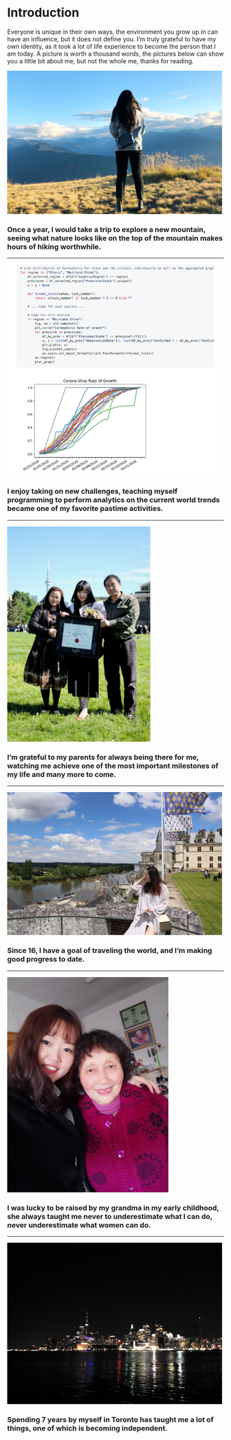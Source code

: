 # Introduction
Everyone is unique in their own ways, the environment you grow up in can have an influence, but it does not define you. I’m truly grateful to have my own identity, as it took a lot of life experience to become the person that I am today. A picture is worth a thousand words, the pictures below can show you a little bit about me, but not the whole me, thanks for reading.

![](imgs/1.JPG)
### Once a year, I would take a trip to explore a new mountain, seeing what nature looks like on the top of the mountain makes hours of hiking worthwhile.
---
![](imgs/2.png)
### I enjoy taking on new challenges, teaching myself programming to perform analytics on the current world trends became one of my favorite pastime activities.
---
![](imgs/3.jpg)
### I’m grateful to my parents for always being there for me, watching me achieve one of the most important milestones of my life and many more to come.
---
![](imgs/4.JPG)
### Since 16, I have a goal of traveling the world, and I’m making good progress to date.
---
![](imgs/5.JPG)
### I was lucky to be raised by my grandma in my early childhood, she always taught me never to underestimate what I can do, never underestimate what women can do.
---
![](imgs/6.JPG)
### Spending 7 years by myself in Toronto has taught me a lot of things, one of which is becoming independent.

<script>
document.querySelector(".container-lg").removeChild(document.querySelector(".container-lg").children[0])
</script>
<style>

img{
    max-height:500px;
    max-width:500px;
    height:auto;
    width:auto;
}
</style>
<!--stackedit_data:
eyJoaXN0b3J5IjpbNDk4OTkxMzE1LC04NTg0NDk4MTYsLTcyMj
kwNjI5OSwtNTMwNDgxODAyLDE4OTg3MTU5MCwtMjA0NjM2MDQ4
NSw5ODE0NjEzNDgsLTE5NDY3MTc1NDUsLTEyOTQxNjU3OTVdfQ
==
-->